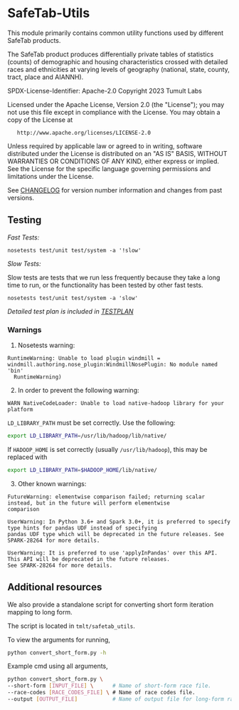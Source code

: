 # SafeTab-Utils

This module primarily contains common utility functions used by different SafeTab products.

The SafeTab product produces differentially private tables of statistics (counts) of demographic and housing characteristics crossed with detailed races and ethnicities at varying levels of geography (national, state, county, tract, place and AIANNH).

SPDX-License-Identifier: Apache-2.0
Copyright 2023 Tumult Labs

   Licensed under the Apache License, Version 2.0 (the "License");
   you may not use this file except in compliance with the License.
   You may obtain a copy of the License at

       http://www.apache.org/licenses/LICENSE-2.0

   Unless required by applicable law or agreed to in writing, software
   distributed under the License is distributed on an "AS IS" BASIS,
   WITHOUT WARRANTIES OR CONDITIONS OF ANY KIND, either express or implied.
   See the License for the specific language governing permissions and
   limitations under the License.

See [CHANGELOG](CHANGELOG.md) for version number information and changes from past versions.

## Testing

*Fast Tests:*

```
nosetests test/unit test/system -a '!slow'
```

*Slow Tests:*

Slow tests are tests that we run less frequently because they take a long time to run, or the functionality has been tested by other fast tests.

```
nosetests test/unit test/system -a 'slow'
```

*Detailed test plan is included in [TESTPLAN](TESTPLAN.md)*


### Warnings

1. Nosetests warning:

```
RuntimeWarning: Unable to load plugin windmill = windmill.authoring.nose_plugin:WindmillNosePlugin: No module named 'bin'
  RuntimeWarning)
```


2. In order to prevent the following warning:

```
WARN NativeCodeLoader: Unable to load native-hadoop library for your platform
```

`LD_LIBRARY_PATH` must be set correctly. Use the following:

```bash
export LD_LIBRARY_PATH=/usr/lib/hadoop/lib/native/
```

If `HADOOP_HOME` is set correctly (usually `/usr/lib/hadoop`), this may be replaced with

```bash
export LD_LIBRARY_PATH=$HADOOP_HOME/lib/native/
```

3. Other known warnings:

```
FutureWarning: elementwise comparison failed; returning scalar instead, but in the future will perform elementwise
comparison
```
```
UserWarning: In Python 3.6+ and Spark 3.0+, it is preferred to specify type hints for pandas UDF instead of specifying
pandas UDF type which will be deprecated in the future releases. See SPARK-28264 for more details.
```
```
UserWarning: It is preferred to use 'applyInPandas' over this API. This API will be deprecated in the future releases.
See SPARK-28264 for more details.
```

## Additional resources

We also provide a standalone script for converting short form iteration mapping to long form.

The script is located in `tmlt/safetab_utils`.

To view the arguments for running,

```bash
python convert_short_form.py -h
```

Example cmd using all arguments,

```bash
python convert_short_form.py \
--short-form [INPUT_FILE] \      # Name of short-form race file.
--race-codes [RACE_CODES_FILE] \ # Name of race codes file.
--output [OUTPUT_FILE]           # Name of output file for long-form races.
```
